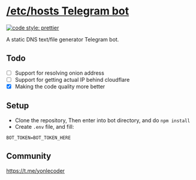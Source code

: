 # [/etc/hosts Telegram bot](https://t.me/etchosts_bot) 
[![code style: prettier](https://img.shields.io/badge/code_style-prettier-ff69b4.svg?style=flat-square)](https://github.com/prettier/prettier)

A static DNS text/file generator Telegram bot.

## Todo
* [ ] Support for resolving onion address
* [ ] Support for getting actual IP behind cloudflare
* [X] Making the code quality more better

## Setup
* Clone the repository, Then enter into bot directory, and do `npm install`
* Create `.env` file, and fill:

```
BOT_TOKEN=BOT_TOKEN_HERE
```

## Community
https://t.me/yonlecoder
